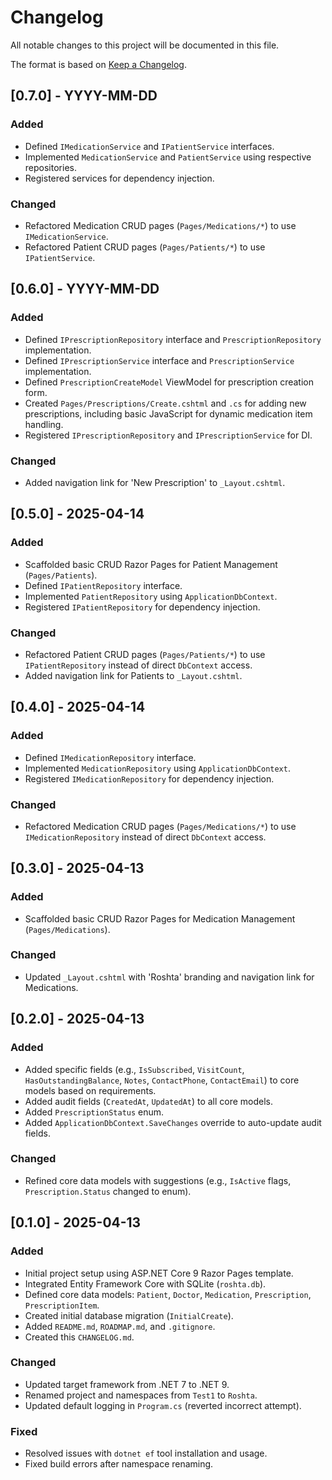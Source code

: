 # Changelog

All notable changes to this project will be documented in this file.

The format is based on [Keep a Changelog](https://keepachangelog.com/en/1.0.0/).

## [0.7.0] - YYYY-MM-DD

### Added

*   Defined `IMedicationService` and `IPatientService` interfaces.
*   Implemented `MedicationService` and `PatientService` using respective repositories.
*   Registered services for dependency injection.

### Changed

*   Refactored Medication CRUD pages (`Pages/Medications/*`) to use `IMedicationService`.
*   Refactored Patient CRUD pages (`Pages/Patients/*`) to use `IPatientService`.

## [0.6.0] - YYYY-MM-DD

### Added

*   Defined `IPrescriptionRepository` interface and `PrescriptionRepository` implementation.
*   Defined `IPrescriptionService` interface and `PrescriptionService` implementation.
*   Defined `PrescriptionCreateModel` ViewModel for prescription creation form.
*   Created `Pages/Prescriptions/Create.cshtml` and `.cs` for adding new prescriptions, including basic JavaScript for dynamic medication item handling.
*   Registered `IPrescriptionRepository` and `IPrescriptionService` for DI.

### Changed

*   Added navigation link for 'New Prescription' to `_Layout.cshtml`.

## [0.5.0] - 2025-04-14

### Added

*   Scaffolded basic CRUD Razor Pages for Patient Management (`Pages/Patients`).
*   Defined `IPatientRepository` interface.
*   Implemented `PatientRepository` using `ApplicationDbContext`.
*   Registered `IPatientRepository` for dependency injection.

### Changed

*   Refactored Patient CRUD pages (`Pages/Patients/*`) to use `IPatientRepository` instead of direct `DbContext` access.
*   Added navigation link for Patients to `_Layout.cshtml`.

## [0.4.0] - 2025-04-14

### Added

*   Defined `IMedicationRepository` interface.
*   Implemented `MedicationRepository` using `ApplicationDbContext`.
*   Registered `IMedicationRepository` for dependency injection.

### Changed

*   Refactored Medication CRUD pages (`Pages/Medications/*`) to use `IMedicationRepository` instead of direct `DbContext` access.

## [0.3.0] - 2025-04-13

### Added

*   Scaffolded basic CRUD Razor Pages for Medication Management (`Pages/Medications`).

### Changed

*   Updated `_Layout.cshtml` with 'Roshta' branding and navigation link for Medications.

## [0.2.0] - 2025-04-13

### Added

*   Added specific fields (e.g., `IsSubscribed`, `VisitCount`, `HasOutstandingBalance`, `Notes`, `ContactPhone`, `ContactEmail`) to core models based on requirements.
*   Added audit fields (`CreatedAt`, `UpdatedAt`) to all core models.
*   Added `PrescriptionStatus` enum.
*   Added `ApplicationDbContext.SaveChanges` override to auto-update audit fields.

### Changed

*   Refined core data models with suggestions (e.g., `IsActive` flags, `Prescription.Status` changed to enum).

## [0.1.0] - 2025-04-13

### Added

*   Initial project setup using ASP.NET Core 9 Razor Pages template.
*   Integrated Entity Framework Core with SQLite (`roshta.db`).
*   Defined core data models: `Patient`, `Doctor`, `Medication`, `Prescription`, `PrescriptionItem`.
*   Created initial database migration (`InitialCreate`).
*   Added `README.md`, `ROADMAP.md`, and `.gitignore`.
*   Created this `CHANGELOG.md`.

### Changed

*   Updated target framework from .NET 7 to .NET 9.
*   Renamed project and namespaces from `Test1` to `Roshta`.
*   Updated default logging in `Program.cs` (reverted incorrect attempt).

### Fixed

*   Resolved issues with `dotnet ef` tool installation and usage.
*   Fixed build errors after namespace renaming. 